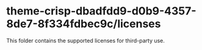 # theme-crisp-dbadfdd9-d0b9-4357-8de7-8f334fdbec9c/licenses

This folder contains the supported licenses for third-party use.
